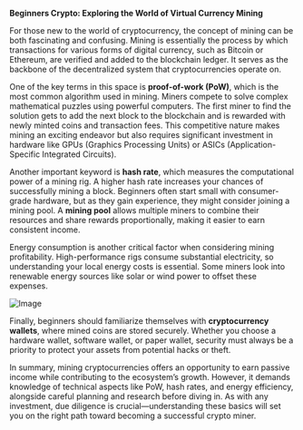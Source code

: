 **Beginners Crypto: Exploring the World of Virtual Currency Mining**

For those new to the world of cryptocurrency, the concept of mining can be both fascinating and confusing. Mining is essentially the process by which transactions for various forms of digital currency, such as Bitcoin or Ethereum, are verified and added to the blockchain ledger. It serves as the backbone of the decentralized system that cryptocurrencies operate on.

One of the key terms in this space is **proof-of-work (PoW)**, which is the most common algorithm used in mining. Miners compete to solve complex mathematical puzzles using powerful computers. The first miner to find the solution gets to add the next block to the blockchain and is rewarded with newly minted coins and transaction fees. This competitive nature makes mining an exciting endeavor but also requires significant investment in hardware like GPUs (Graphics Processing Units) or ASICs (Application-Specific Integrated Circuits).

Another important keyword is **hash rate**, which measures the computational power of a mining rig. A higher hash rate increases your chances of successfully mining a block. Beginners often start small with consumer-grade hardware, but as they gain experience, they might consider joining a mining pool. A **mining pool** allows multiple miners to combine their resources and share rewards proportionally, making it easier to earn consistent income.

Energy consumption is another critical factor when considering mining profitability. High-performance rigs consume substantial electricity, so understanding your local energy costs is essential. Some miners look into renewable energy sources like solar or wind power to offset these expenses.

![Image](https://github.com/user-attachments/assets/b8266eee-691e-4ee1-99ef-bfa10d234fd4)

Finally, beginners should familiarize themselves with **cryptocurrency wallets**, where mined coins are stored securely. Whether you choose a hardware wallet, software wallet, or paper wallet, security must always be a priority to protect your assets from potential hacks or theft.

In summary, mining cryptocurrencies offers an opportunity to earn passive income while contributing to the ecosystem’s growth. However, it demands knowledge of technical aspects like PoW, hash rates, and energy efficiency, alongside careful planning and research before diving in. As with any investment, due diligence is crucial—understanding these basics will set you on the right path toward becoming a successful crypto miner.